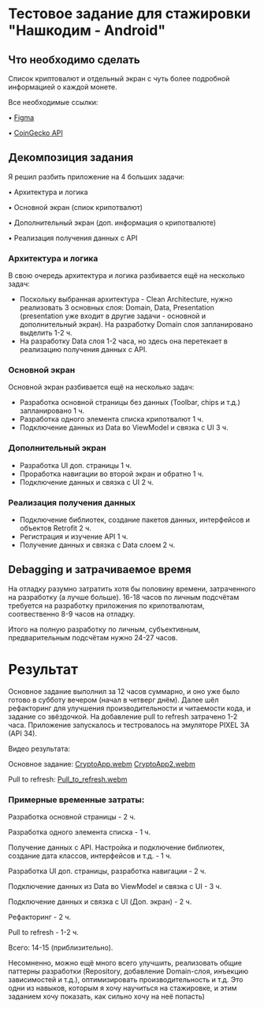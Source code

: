# Тестовое задание для стажировки "Нашкодим - Android"
## Что необходимо сделать
Список криптовалют и отдельный экран с чуть более подробной информацией о каждой монете.

Все необходимые ссылки:

• [Figma](https://www.figma.com/design/jq1CJfQRYSjIGiGZmabeaV/MobileUp-Trainee-Test-Task)

• [CoinGecko API](https://docs.coingecko.com/v3.0.1/reference/endpoint-overview)


## Декомпозиция задания
Я решил разбить приложение на 4 больших задачи: 

• Архитектура и логика

• Основной экран (спиок крипотвалют)

• Дополнительный экран (доп. информация о крипотвалюте)

• Реализация получения данных с API

### Архитектура и логика

В свою очередь архитектура и логика разбивается ещё на несколько задач:

- Поскольку выбранная архитектура - Clean Architecture, нужно реализовать 3 основных слоя: Domain, Data, Presentation (presentation уже входит в другие задачи - основной и дополнительный экран). На разработку Domain слоя запланировано выделить 1-2 ч. 
- На разработку Data слоя 1-2 часа, но здесь она перетекает в реализацию получения данных с API.


### Основной экран

Основной экран разбивается ещё на несколько задач:

- Разработка основной страницы без данных (Toolbar, chips и т.д.) запланировано 1 ч.
- Разработка одного элемента списка крипотвалют 1 ч.
- Подключение данных из Data во ViewModel и связка с UI 3 ч.

### Дополнительный экран 

- Разработка UI доп. страницы 1 ч.
- Проработка навигации во второй экран и обратно 1 ч.
- Подключение данных и связка с UI 2 ч. 

### Реализация получения данных

- Подключение библиотек, создание пакетов данных, интерфейсов и объектов Retrofit 2 ч.
- Регистрация и изучение API 1 ч.
- Получение данных и связка с Data слоем 2 ч.

## Debagging и затрачиваемое время
На отладку разумно затратить хотя бы половину времени, затраченного на разработку (а лучше больше).
16-18 часов по личным подсчётам требуется на разработку приложения по крипотвалютам, соотвественно 8-9 часов на отладку. 

Итого на полную разработку по личным, субъективным, предварительным подсчётам нужно 24-27 часов.

# Результат
Основное задание выполнил за 12 часов суммарно, и оно уже было готово в субботу вечером (начал в четверг днём). Далее шёл рефакторинг для улучшения производительности и читаемости кода, и задание со звёздочкой. На добавление pull to refresh затрачено 1-2 часа.
Приложение запускалось и тестровалось на эмуляторе PIXEL 3A (API 34).

Видео результата:

Основное задание:
[CryptoApp.webm](https://github.com/user-attachments/assets/b23c2301-1bda-4df8-ad22-13c10ff0e9f2)
[CryptoApp2.webm](https://github.com/user-attachments/assets/49b66647-b3c8-404d-a593-74bdca0244df)

Pull to refresh:
[Pull_to_refresh.webm](https://github.com/user-attachments/assets/032ec839-aabf-4b1b-b85a-2b25aa46513c)



### Примерные временные затраты:

Разработка основной страницы - 2 ч.

Разработка одного элемента списка - 1 ч.

Получение данных с API.
Настройка и подключение библиотек, создание дата классов, интерфейсов и т.д. - 1 ч.

Разработка UI доп. страницы, разработка навигации - 2 ч.

Подключение данных из Data во ViewModel и связка с UI - 3 ч.

Подключение данных и связка с UI (Доп. экран) - 2 ч.

Рефакторинг - 2 ч.

Pull to refresh - 1-2 ч.

Всего: 14-15 (приблизительно).

Несомненно, можно ещё много всего улучшить, реализовать общие паттерны разработки (Repository, добавление Domain-слоя, инъекцию зависимостей и т.д.), оптимизировать производительность и т.д. Это одни из навыков, которым я хочу научиться на стажировке, и этим заданием хочу показать, как сильно хочу на неё попасть)
